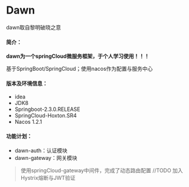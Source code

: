 # Dawn
dawn取自黎明破晓之意
#### 简介：
**dawn为一个springCloud微服务框架，于个人学习使用！！！**

基于SpringBoot/SpringCloud；使用nacos作为配置与服务中心

#### 版本及环境信息：
- idea 
- JDK8 
- Springboot-2.3.0.RELEASE 
- SpringCloud-Hoxton.SR4
- Nacos 1.2.1

#### 功能计划：

- dawn-auth：认证模块
- dawn-gateway：网关模块
 > 使用springCloud-gateway中间件，完成了动态路由配置
 >//TODO 加入Hystrix熔断与JWT验证


